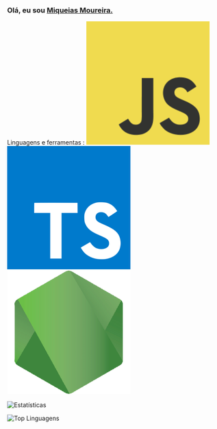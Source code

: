 ### Olá, eu sou [ Miqueias Moureira. ](https://github.com/miqueias-moureira)

Linguagens e ferramentas :
![](https://raw.githubusercontent.com/github/explore/80688e429a7d4ef2fca1e82350fe8e3517d3494d/topics/javascript/javascript.png)
![](https://raw.githubusercontent.com/github/explore/80688e429a7d4ef2fca1e82350fe8e3517d3494d/topics/typescript/typescript.png)
![](https://raw.githubusercontent.com/github/explore/80688e429a7d4ef2fca1e82350fe8e3517d3494d/topics/nodejs/nodejs.png)

![ Estatísticas ](https://github-readme-stats.vercel.app/api?username=miqueias-moureira&show_icons=true&theme=radical)

![ Top Linguagens ](https://github-readme-stats.vercel.app/api/top-langs/?username=miqueias-moureira)

<!--
**miqueias-moureira/miqueias-moureira** is a ✨ _special_ ✨ repository because its `README.md` (this file) appears on your GitHub profile.

Here are some ideas to get you started:

- 🔭 I’m currently working on ...
- 🌱 I’m currently learning ...
- 👯 I’m looking to collaborate on ...
- 🤔 I’m looking for help with ...
- 💬 Ask me about ...
- 📫 How to reach me: ...
- 😄 Pronouns: ...
- ⚡ Fun fact: ...
-->
